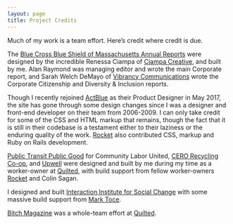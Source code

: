 ```yaml
---
layout: page
title: Project Credits
---
```


Much of my work is a team effort. Here’s credit where credit is due.

The [Blue Cross Blue Shield of Massachusetts Annual Reports](http://www.bluecrossma.com/together2014) were designed by the incredible Renessa Ciampa of [Ciampa Creative](http://www.ciampacreative.com), and built by me. Alan Raymond was managing editor and wrote the main Corporate report, and Sarah Welch DeMayo of [Vibrancy Communications](http://www.vibrancycom.com) wrote the Corporate Citizenship and Diversity & Inclusion reports.

Though I recently rejoined [ActBlue](http://www.actblue.com) as their Product Designer in May 2017, the site has gone through some design changes since I was a designer and front-end developer on their team from 2006-2009. I can only take credit for some of the CSS and HTML markup that remains, though the fact that it is still in their codebase is a testament either to their laziness or the enduring quality of the work. [Rocket](https://twitter.com/rocket_nova) also contributed CSS, markup and Ruby on Rails development.

[Public Transit Public Good](http://www.publictransitpublicgood.org) for Community Labor United, [CERO Recycling Co-op](http://www.cero.coop), and [Upwell](http://www.upwell.us) were designed and built by me during my time as a worker-owner at [Quilted](http://quilted.coop), with build support from fellow worker-owners [Rocket](https://twitter.com/rocket_nova) and Colin Sagan.

I designed and built [Interaction Institute for Social Change](http://www.interactioninstitute.org) with some massive build support from [Mark Toce](http://www.marktoce.com).

[Bitch Magazine](http://www.bitchmagazine.org) was a whole-team effort at [Quilted](http://quilted.coop).
